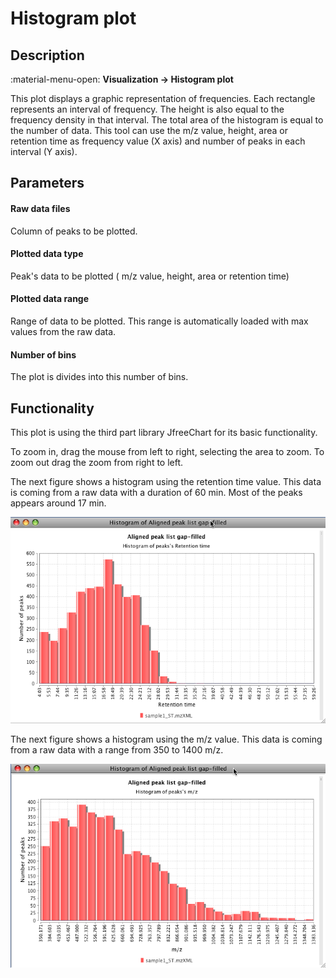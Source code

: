 # **Histogram plot**

[//]: # (TODO Change "Histogram" name to "Feature list histogram")

## **Description**

:material-menu-open: **Visualization  → Histogram plot**

This plot displays a graphic representation of frequencies. Each rectangle represents an interval of frequency. The height is also equal to the frequency density in that interval. The total area of the histogram is equal to the number of data. This tool can use the m/z value, height, area or retention time as frequency value (X axis) and number of peaks in each interval (Y axis).

## **Parameters**

#### **Raw data files**

Column of peaks to be plotted.

#### **Plotted data type**

Peak's data to be plotted ( m/z value, height, area or retention time)

#### **Plotted data range**

Range of data to be plotted. This range is automatically loaded with max values from the raw data.

#### **Number of bins**

The plot is divides into this number of bins.

## **Functionality**

This plot is using the third part library JfreeChart for its basic functionality.

To zoom in, drag the mouse from left to right, selecting the area to zoom. To zoom out drag the zoom from right to left.

The next figure shows a histogram using the retention time value. This data is coming from a raw data with a duration of 60 min. Most of the peaks appears around 17 min.

![RT histogram](histogram_rt.png)

The next figure shows a histogram using the m/z value. This data is coming from a raw data with a range from 350 to 1400 m/z.

![mz histogram](histogram_mz.png)

[//]: # (TODO rewrite)